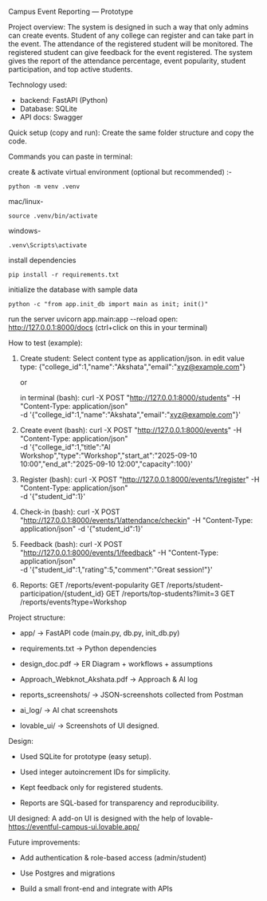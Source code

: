 Campus Event Reporting — Prototype

Project overview:
The system is designed in such a way that only admins can create events. Student of any college can register and can take part in the event. The attendance of the registered student will be monitored. The registered student can give feedback for the event registered. The system gives the report of the attendance percentage, event popularity, student participation, and top active students.

Technology used:
- backend: FastAPI (Python)
- Database: SQLite
- API docs: Swagger

Quick setup (copy and run):
Create the same folder structure and copy the code. 

Commands you can paste in terminal:

 create & activate virtual environment (optional but recommended) :-

    python -m venv .venv

 mac/linux-

    source .venv/bin/activate

 windows-

    .venv\Scripts\activate

 install dependencies

    pip install -r requirements.txt

 initialize the database with sample data

    python -c "from app.init_db import main as init; init()"

 run the server
    uvicorn app.main:app --reload
open: http://127.0.0.1:8000/docs (ctrl+click on this in your terminal)

How to test (example): 
 1. Create student: Select content type as application/json.
    in edit value type: {"college_id":1,"name":"Akshata","email":"xyz@example.com"}

    or

    in terminal (bash): curl -X POST "http://127.0.0.1:8000/students" -H "Content-Type: application/json" \
                         -d '{"college_id":1,"name":"Akshata","email":"xyz@example.com"}'

 2. Create event (bash): curl -X POST "http://127.0.0.1:8000/events" -H "Content-Type: application/json" \
                          -d '{"college_id":1,"title":"AI Workshop","type":"Workshop","start_at":"2025-09-10 10:00","end_at":"2025-09-10 12:00","capacity":100}'

 3. Register (bash): curl -X POST "http://127.0.0.1:8000/events/1/register" -H "Content-Type: application/json" \
                      -d '{"student_id":1}'

 4. Check-in (bash): curl -X POST "http://127.0.0.1:8000/events/1/attendance/checkin" -H "Content-Type: application/json" \-d '{"student_id":1}'

 5. Feedback (bash): curl -X POST "http://127.0.0.1:8000/events/1/feedback" -H "Content-Type: application/json" \
                      -d '{"student_id":1,"rating":5,"comment":"Great session!"}'

 6. Reports:
  GET /reports/event-popularity
  GET /reports/student-participation/{student_id}
  GET /reports/top-students?limit=3
  GET /reports/events?type=Workshop

Project structure:

  - app/ -> FastAPI code (main.py, db.py, init_db.py)

  - requirements.txt -> Python dependencies

  - design_doc.pdf -> ER Diagram + workflows + assumptions

  - Approach_Webknot_Akshata.pdf -> Approach & AI log

  - reports_screenshots/ -> JSON-screenshots collected from Postman

  - ai_log/ -> AI chat screenshots

  - lovable_ui/ ->  Screenshots of UI designed.

Design:

  - Used SQLite for prototype (easy setup).

  - Used integer autoincrement IDs for simplicity.

  - Kept feedback only for registered students.

  - Reports are SQL-based for transparency and reproducibility.

UI designed: A add-on UI is designed with the help of lovable- https://eventful-campus-ui.lovable.app/ 

Future improvements:

  - Add authentication & role-based access (admin/student)

  - Use Postgres and migrations

  - Build a small front-end and integrate with APIs


